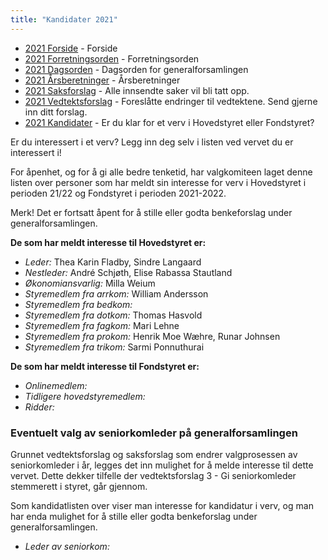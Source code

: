```yaml
---
title: "Kandidater 2021"
---
```


* [2021 Forside](/wiki/online/generalforsamlingen/genfors2021)   - Forside
* [2021 Forretningsorden](/wiki/online/generalforsamlingen/genfors2021/forretningsorden) - Forretningsorden
* [2021 Dagsorden](/wiki/online/generalforsamlingen/genfors2021/dagsorden) - Dagsorden for generalforsamlingen
* [2021 Årsberetninger](/wiki/online/generalforsamlingen/genfors2021/aarsberetninger) - Årsberetninger
* [2021 Saksforslag](/wiki/online/generalforsamlingen/genfors2021/saksforslag) - Alle innsendte saker vil bli tatt opp.
* [2021 Vedtektsforslag](/wiki/online/generalforsamlingen/genfors2021/vedtekstforslag) - Foreslåtte endringer til vedtektene. Send gjerne inn ditt forslag.
* [2021 Kandidater](/wiki/online/generalforsamlingen/genfors2021/valg) - Er du klar for et verv i Hovedstyret eller Fondstyret? 

Er du interessert i et verv? Legg inn deg selv i listen ved vervet du er interessert i!

For åpenhet, og for å gi alle bedre tenketid, har valgkomiteen laget denne listen over personer som har meldt sin interesse for verv i Hovedstyret i perioden 21/22 og Fondstyret i perioden 2021-2022. 

Merk! Det er fortsatt åpent for å stille eller godta benkeforslag under generalforsamlingen.  

**De som har meldt interesse til Hovedstyret er:**

* *Leder:* Thea Karin Fladby, Sindre Langaard
* *Nestleder:* André Schjøth, Elise Rabassa Stautland
* *Økonomiansvarlig:* Milla Weium
* *Styremedlem fra arrkom:* William Andersson
* *Styremedlem fra bedkom:* 
* *Styremedlem fra dotkom:* Thomas Hasvold
* *Styremedlem fra fagkom:* Mari Lehne 
* *Styremedlem fra prokom:* Henrik Moe Wæhre, Runar Johnsen
* *Styremedlem fra trikom:* Sarmi Ponnuthurai 

**De som har meldt interesse til Fondstyret er:**

* *Onlinemedlem:* 
* *Tidligere hovedstyremedlem:* 
* *Ridder:*

### Eventuelt valg av seniorkomleder på generalforsamlingen
Grunnet vedtektsforslag og saksforslag som endrer valgprosessen av seniorkomleder i år, legges det inn mulighet for å melde interesse til dette vervet. Dette dekker tilfelle der vedtektsforslag 3 - Gi seniorkomleder stemmerett i styret, går gjennom.

Som kandidatlisten over viser man interesse for kandidatur i verv, og man har enda mulighet for å stille eller godta benkeforslag under generalforsamlingen.

* *Leder av seniorkom:*